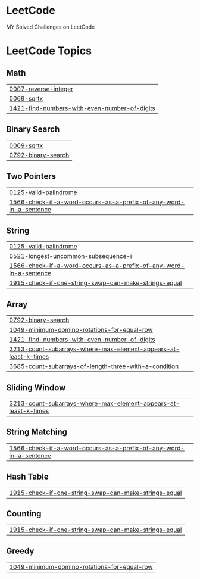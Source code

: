 # LeetCode
MY Solved Challenges on LeetCode

<!---LeetCode Topics Start-->
# LeetCode Topics
## Math
|  |
| ------- |
| [0007-reverse-integer](https://github.com/MoJavadSh/LeetCode/tree/master/0007-reverse-integer) |
| [0069-sqrtx](https://github.com/MoJavadSh/LeetCode/tree/master/0069-sqrtx) |
| [1421-find-numbers-with-even-number-of-digits](https://github.com/MoJavadSh/LeetCode/tree/master/1421-find-numbers-with-even-number-of-digits) |
## Binary Search
|  |
| ------- |
| [0069-sqrtx](https://github.com/MoJavadSh/LeetCode/tree/master/0069-sqrtx) |
| [0792-binary-search](https://github.com/MoJavadSh/LeetCode/tree/master/0792-binary-search) |
## Two Pointers
|  |
| ------- |
| [0125-valid-palindrome](https://github.com/MoJavadSh/LeetCode/tree/master/0125-valid-palindrome) |
| [1566-check-if-a-word-occurs-as-a-prefix-of-any-word-in-a-sentence](https://github.com/MoJavadSh/LeetCode/tree/master/1566-check-if-a-word-occurs-as-a-prefix-of-any-word-in-a-sentence) |
## String
|  |
| ------- |
| [0125-valid-palindrome](https://github.com/MoJavadSh/LeetCode/tree/master/0125-valid-palindrome) |
| [0521-longest-uncommon-subsequence-i](https://github.com/MoJavadSh/LeetCode/tree/master/0521-longest-uncommon-subsequence-i) |
| [1566-check-if-a-word-occurs-as-a-prefix-of-any-word-in-a-sentence](https://github.com/MoJavadSh/LeetCode/tree/master/1566-check-if-a-word-occurs-as-a-prefix-of-any-word-in-a-sentence) |
| [1915-check-if-one-string-swap-can-make-strings-equal](https://github.com/MoJavadSh/LeetCode/tree/master/1915-check-if-one-string-swap-can-make-strings-equal) |
## Array
|  |
| ------- |
| [0792-binary-search](https://github.com/MoJavadSh/LeetCode/tree/master/0792-binary-search) |
| [1049-minimum-domino-rotations-for-equal-row](https://github.com/MoJavadSh/LeetCode/tree/master/1049-minimum-domino-rotations-for-equal-row) |
| [1421-find-numbers-with-even-number-of-digits](https://github.com/MoJavadSh/LeetCode/tree/master/1421-find-numbers-with-even-number-of-digits) |
| [3213-count-subarrays-where-max-element-appears-at-least-k-times](https://github.com/MoJavadSh/LeetCode/tree/master/3213-count-subarrays-where-max-element-appears-at-least-k-times) |
| [3685-count-subarrays-of-length-three-with-a-condition](https://github.com/MoJavadSh/LeetCode/tree/master/3685-count-subarrays-of-length-three-with-a-condition) |
## Sliding Window
|  |
| ------- |
| [3213-count-subarrays-where-max-element-appears-at-least-k-times](https://github.com/MoJavadSh/LeetCode/tree/master/3213-count-subarrays-where-max-element-appears-at-least-k-times) |
## String Matching
|  |
| ------- |
| [1566-check-if-a-word-occurs-as-a-prefix-of-any-word-in-a-sentence](https://github.com/MoJavadSh/LeetCode/tree/master/1566-check-if-a-word-occurs-as-a-prefix-of-any-word-in-a-sentence) |
## Hash Table
|  |
| ------- |
| [1915-check-if-one-string-swap-can-make-strings-equal](https://github.com/MoJavadSh/LeetCode/tree/master/1915-check-if-one-string-swap-can-make-strings-equal) |
## Counting
|  |
| ------- |
| [1915-check-if-one-string-swap-can-make-strings-equal](https://github.com/MoJavadSh/LeetCode/tree/master/1915-check-if-one-string-swap-can-make-strings-equal) |
## Greedy
|  |
| ------- |
| [1049-minimum-domino-rotations-for-equal-row](https://github.com/MoJavadSh/LeetCode/tree/master/1049-minimum-domino-rotations-for-equal-row) |
<!---LeetCode Topics End-->